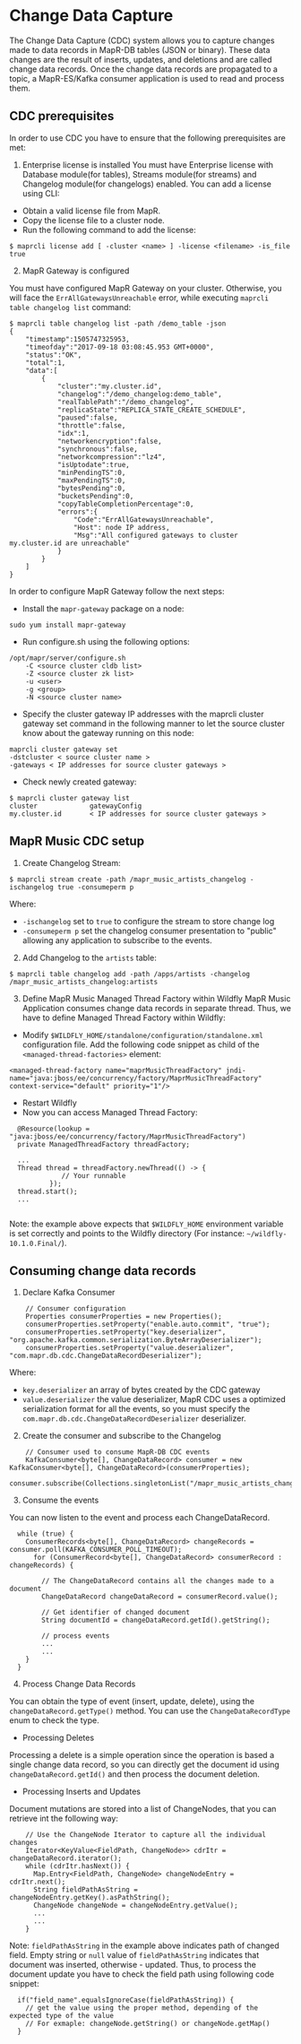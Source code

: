 # Change Data Capture

The Change Data Capture (CDC) system allows you to capture changes made to data records in MapR-DB tables 
(JSON or binary). These data changes are the result of inserts, updates, and deletions and are called change data 
records. Once the change data records are propagated to a topic, a MapR-ES/Kafka consumer application is used to read 
and process them.

## CDC prerequisites

In order to use CDC you have to ensure that the following prerequisites are met:
1. Enterprise license is installed
You must have Enterprise license with Database module(for tables), Streams module(for streams) and Changelog module(for 
changelogs) enabled. You can add a license using CLI:
* Obtain a valid license file from MapR.
* Copy the license file to a cluster node.
* Run the following command to add the license:
```
$ maprcli license add [ -cluster <name> ] -license <filename> -is_file true
```

2. MapR Gateway is configured

You must have configured MapR Gateway on your cluster. Otherwise, you will face the `ErrAllGatewaysUnreachable` error, 
while executing `maprcli table changelog list` command:
```
$ maprcli table changelog list -path /demo_table -json
{
	"timestamp":1505747325953,
	"timeofday":"2017-09-18 03:08:45.953 GMT+0000",
	"status":"OK",
	"total":1,
	"data":[
		{
			"cluster":"my.cluster.id",
			"changelog":"/demo_changelog:demo_table",
			"realTablePath":"/demo_changelog",
			"replicaState":"REPLICA_STATE_CREATE_SCHEDULE",
			"paused":false,
			"throttle":false,
			"idx":1,
			"networkencryption":false,
			"synchronous":false,
			"networkcompression":"lz4",
			"isUptodate":true,
			"minPendingTS":0,
			"maxPendingTS":0,
			"bytesPending":0,
			"bucketsPending":0,
			"copyTableCompletionPercentage":0,
			"errors":{
				"Code":"ErrAllGatewaysUnreachable",
				"Host": node IP address,
				"Msg":"All configured gateways to cluster my.cluster.id are unreachable"
			}
		}
	]
}
```

In order to configure MapR Gateway follow the next steps:
* Install the `mapr-gateway` package on a node:
```
sudo yum install mapr-gateway
```
* Run configure.sh using the following options:
```
/opt/mapr/server/configure.sh 
    -C <source cluster cldb list> 
    -Z <source cluster zk list> 
    -u <user> 
    -g <group> 
    -N <source cluster name>
```

* Specify the cluster gateway IP addresses with the maprcli cluster gateway set command in the following manner to let 
the source cluster know about the gateway running on this node:
```
maprcli cluster gateway set 
-dstcluster < source cluster name > 
-gateways < IP addresses for source cluster gateways >
```

* Check newly created gateway:
```
$ maprcli cluster gateway list
cluster             gatewayConfig  
my.cluster.id       < IP addresses for source cluster gateways >
```

## MapR Music CDC setup

1. Create Changelog Stream:
```
$ maprcli stream create -path /mapr_music_artists_changelog -ischangelog true -consumeperm p
```

Where:
* `-ischangelog` set to `true` to configure the stream to store change log
* `-consumeperm p` set the changelog consumer presentation to "public" allowing any application to subscribe to the events.

2. Add Changelog to the `artists` table:
```
$ maprcli table changelog add -path /apps/artists -changelog /mapr_music_artists_changelog:artists
```

3. Define MapR Music Managed Thread Factory within Wildfly
MapR Music Application consumes change data records in separate thread. Thus, we have to define Managed Thread Factory 
within Wildfly:
* Modify `$WILDFLY_HOME/standalone/configuration/standalone.xml` configuration file. Add the following code snippet as 
child of the `<managed-thread-factories>` element:
```
<managed-thread-factory name="maprMusicThreadFactory" jndi-name="java:jboss/ee/concurrency/factory/MaprMusicThreadFactory" context-service="default" priority="1"/>
```
* Restart Wildfly
* Now you can access Managed Thread Factory:
```
  @Resource(lookup = "java:jboss/ee/concurrency/factory/MaprMusicThreadFactory")
  private ManagedThreadFactory threadFactory;
  
  ...
  Thread thread = threadFactory.newThread(() -> {
             // Your runnable
          });
  thread.start();
  ...
  
```

Note: the example above expects that `$WILDFLY_HOME` environment variable is set correctly and points to the Wildfly 
directory (For instance: `~/wildfly-10.1.0.Final/`).
 
## Consuming change data records

1. Declare Kafka Consumer
```
    // Consumer configuration
    Properties consumerProperties = new Properties();
    consumerProperties.setProperty("enable.auto.commit", "true");
    consumerProperties.setProperty("key.deserializer", "org.apache.kafka.common.serialization.ByteArrayDeserializer");
    consumerProperties.setProperty("value.deserializer", "com.mapr.db.cdc.ChangeDataRecordDeserializer");
```

Where:
* `key.deserializer` an array of bytes created by the CDC gateway
* `value.deserializer` the value deserializer, MapR CDC uses a optimized serialization format for all the events, 
so you must specify the `com.mapr.db.cdc.ChangeDataRecordDeserializer` deserializer.

2. Create the consumer and subscribe to the Changelog

```
    // Consumer used to consume MapR-DB CDC events
    KafkaConsumer<byte[], ChangeDataRecord> consumer = new KafkaConsumer<byte[], ChangeDataRecord>(consumerProperties);
    consumer.subscribe(Collections.singletonList("/mapr_music_artists_changelog:artists"));
```

3. Consume the events

You can now listen to the event and process each ChangeDataRecord.
```
  while (true) {
    ConsumerRecords<byte[], ChangeDataRecord> changeRecords = consumer.poll(KAFKA_CONSUMER_POLL_TIMEOUT);
      for (ConsumerRecord<byte[], ChangeDataRecord> consumerRecord : changeRecords) {
        
        // The ChangeDataRecord contains all the changes made to a document
        ChangeDataRecord changeDataRecord = consumerRecord.value();
        
        // Get identifier of changed document
        String documentId = changeDataRecord.getId().getString();
       
        // process events
        ...
        ...
    }
  }
```

4. Process Change Data Records

You can obtain the type of event (insert, update, delete), using the `changeDataRecord.getType()` method.  You can use 
the `ChangeDataRecordType` enum to check the type.

* Processing Deletes

Processing a delete is a simple operation since the operation is based a single change data record, so you can directly 
get the document id using `changeDataRecord.getId()` and then process the document deletion.

* Processing Inserts and Updates

Document mutations are stored into a list of ChangeNodes, that you can retrieve int the following way:
```
    // Use the ChangeNode Iterator to capture all the individual changes
    Iterator<KeyValue<FieldPath, ChangeNode>> cdrItr = changeDataRecord.iterator();
    while (cdrItr.hasNext()) {
      Map.Entry<FieldPath, ChangeNode> changeNodeEntry = cdrItr.next();
      String fieldPathAsString = changeNodeEntry.getKey().asPathString();
      ChangeNode changeNode = changeNodeEntry.getValue();
      ...
      ...
    }
```

Note: `fieldPathAsString` in the example above indicates path of changed field. Empty string or `null` value of 
`fieldPathAsString` indicates that document was inserted, otherwise - updated. Thus, to process the document update you 
have to check the field path using following code snippet: 
```
  if("field_name".equalsIgnoreCase(fieldPathAsString)) {
    // get the value using the proper method, depending of the expected type of the value
    // For exmaple: changeNode.getString() or changeNode.getMap()
  }

```
